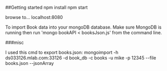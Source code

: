 ##Getting started
npm install
npm start

browse to...
localhost:8080

To import Book data into your mongoDB database. Make sure MongoDB is running then run 'mongo bookAPI < booksJson.js' from the command line.


###misc

I used this cmd to export books.json:
 mongoimport -h ds033126.mlab.com:33126 -d book_db -c books -u mike -p 12345 --file books.json --jsonArray